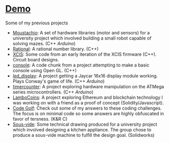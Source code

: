 # [Demo](https://git.io/JY5Wy)
Some of my previous projects

- [Moustachio](Moustachio/README.md): A set of hardware libraries (motor and sensors) for a university project which involved building a small robot capable of solving mazes. (C++ *Arduino*)
- [Rational](Rational/README.md): A rational number library. (C++)
- [XCIS](XCIS/README.md): Some code from an early iteration of the XCIS firmware (C++). Circuit board designs.
- [console](console/README.md): A code chunk from a project attempting to make a basic console using Open GL. (C++)
- [led_display](led_display/README.md): A project getting a Jaycar 16x16 display module working. Plays Conway's game of life. (C++ *Arduino*)
- [timercounter](timercounter/README.md): A project exploring hardware manipulation on the ATMega series microcontrollers. (C++ *Arduino*)
- [LamboCoins](https://github.com/AhemOne/LamboCoins): A project exploring Ethereum and blockchain technology I was working on with a friend as a proof of concept (Solidity/Javascript).
- [Code Golf](https://codegolf.stackexchange.com/users/64644/ahemone?tab=answers): Check out some of my answers to these coding challenges. The focus is on minimal code so some answers are highly obfuscated in favor of tersness. (K&R C)
- [Sous-vide](sousvide/README.md): Some technical drawing produced for a university project which involved designing a kitchen appliance. The group chose to produce a sous-vide machine to fulfill the design goal. (Solidworks)



